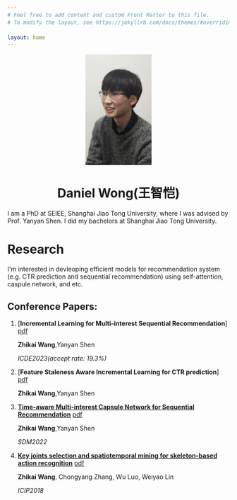 ```yaml
---
# Feel free to add content and custom Front Matter to this file.
# To modify the layout, see https://jekyllrb.com/docs/themes/#overriding-theme-defaults

layout: home
---
```


<div align=center><img width = '150' height ='250' src ="images/portrait.jpeg"/></div>

# <center>Daniel Wong(王智恺)</center>



I am a PhD at SEIEE, Shanghai Jiao Tong University, where I was advised by Prof. Yanyan Shen. I did my bachelors at Shanghai Jiao Tong University.



# Research

I'm interested in devleoping efficient models for recommendation system (e.g. CTR prediction and sequential recommendation) using self-attention, caspule network, and  etc.

## Conference Papers:

1. [**Incremental Learning for Multi-interest Sequential Recommendation**]  [pdf]({{site.url}}/files/icde.pdf)

   **Zhikai Wang**,Yanyan Shen

   *ICDE2023(accept rate: 19.3%)*

2. [**Feature Staleness Aware Incremental Learning for CTR prediction**]  [pdf]({{site.url}}/files/fesail.pdf)

   **Zhikai Wang**,Yanyan Shen

3. [**Time-aware Multi-interest Capsule Network for Sequential Recommendation**](https://epubs.siam.org/doi/abs/10.1137/1.9781611977172.63)  [pdf]({{site.url}}/files/sdm.pdf)

   **Zhikai Wang**,Yanyan Shen

   *SDM2022*
   
4. [**Key joints selection and spatiotemporal mining for skeleton-based action recognition**](https://ieeexplore.ieee.org/abstract/document/8451483) [pdf]({{site.url}}/files/ICIP.pdf)
   
   **Zhikai Wang**, Chongyang Zhang, Wu Luo, Weiyao Lin
   
   *ICIP2018*
